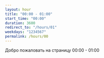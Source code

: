 ```yaml
---
layout: hour
title: "00:00 - 01:00"
start_time: "00:00"
duration: 3600
redirect_to: "/hours/01"
weekdays: "1234567"
permalink: /hours/00
---
```


<!-- Содержимое для отображения в 00:00 - 01:00 -->
<p>Добро пожаловать на страницу 00:00 - 01:00</p>
